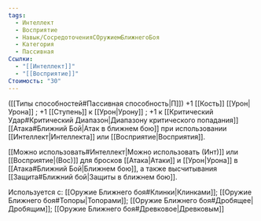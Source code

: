```yaml
---
tags:
  - Интеллект
  - Восприятие
  - Навык/СосредоточенияСОружиемБлижнегоБоя
  - Категория
  - Пассивная
Ссылки:
  - "[[Интеллект]]"
  - "[[Восприятие]]"
Стоимость: "30"
---
```

([[Типы способностей#Пассивная способность|П]]) +1 [[Кость]] [[Урон|Урона]] ; +1 [[Ступень]] к [[Урон|Урону]] ; +1 к [[Критический Удар#Критический Диапазон|Диапазону критического попадания]] [[Атака#Ближний Бой|Атак в ближнем бою]] при использовании [[Интеллект|Интеллекта]] или [[Восприятие|Восприятия]].

[[Можно использовать#Интеллект|Можно использовать (Инт)]] или [[Восприятие|(Вос)]] для бросков [[Атака|Атаки]] и [[Урон|Урона]] в [[Атака#Ближний Бой|Ближнем бою]], а также высчитывания [[Защита#Ближний бой|Защиты в ближнем бою]]. 

Используется с: [[Оружие Ближнего боя#Клинки|Клинками]]; [[Оружие Ближнего боя#Топоры|Топорами]]; [[Оружие Ближнего боя#Дробящее|Дробящим]]; [[Оружие Ближнего боя#Древковое|Древковым]]